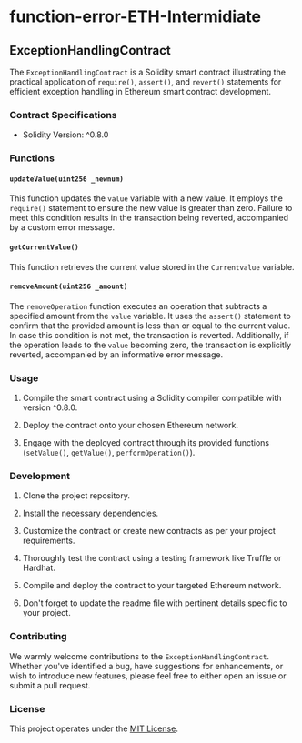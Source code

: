 # function-error-ETH-Intermidiate

## ExceptionHandlingContract

The `ExceptionHandlingContract` is a Solidity smart contract illustrating the practical application of `require()`, `assert()`, and `revert()` statements for efficient exception handling in Ethereum smart contract development.

### Contract Specifications

- Solidity Version: ^0.8.0

### Functions

#### `updateValue(uint256 _newnum)`

This function updates the `value` variable with a new value. It employs the `require()` statement to ensure the new value is greater than zero. Failure to meet this condition results in the transaction being reverted, accompanied by a custom error message.

#### `getCurrentValue()`

This function retrieves the current value stored in the `Currentvalue` variable.

#### `removeAmount(uint256 _amount)`

The `removeOperation` function executes an operation that subtracts a specified amount from the `value` variable. It uses the `assert()` statement to confirm that the provided amount is less than or equal to the current value. In case this condition is not met, the transaction is reverted. Additionally, if the operation leads to the `value` becoming zero, the transaction is explicitly reverted, accompanied by an informative error message.

### Usage

1. Compile the smart contract using a Solidity compiler compatible with version ^0.8.0.

2. Deploy the contract onto your chosen Ethereum network.

3. Engage with the deployed contract through its provided functions (`setValue()`, `getValue()`, `performOperation()`).

### Development

1. Clone the project repository.

2. Install the necessary dependencies.

3. Customize the contract or create new contracts as per your project requirements.

4. Thoroughly test the contract using a testing framework like Truffle or Hardhat.

5. Compile and deploy the contract to your targeted Ethereum network.

6. Don't forget to update the readme file with pertinent details specific to your project.

### Contributing

We warmly welcome contributions to the `ExceptionHandlingContract`. Whether you've identified a bug, have suggestions for enhancements, or wish to introduce new features, please feel free to either open an issue or submit a pull request.

### License

This project operates under the [MIT License](LICENSE).
